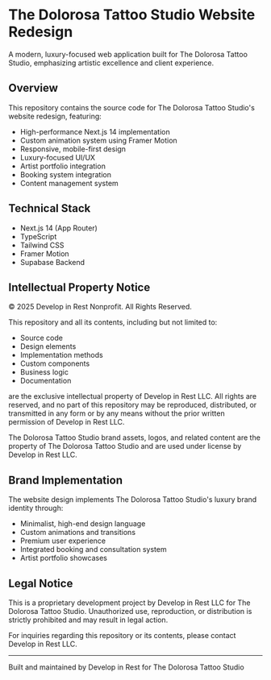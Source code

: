 # The Dolorosa Tattoo Studio Website Redesign

A modern, luxury-focused web application built for The Dolorosa Tattoo Studio, emphasizing artistic excellence and client experience.

## Overview

This repository contains the source code for The Dolorosa Tattoo Studio's website redesign, featuring:

- High-performance Next.js 14 implementation
- Custom animation system using Framer Motion
- Responsive, mobile-first design
- Luxury-focused UI/UX
- Artist portfolio integration
- Booking system integration
- Content management system

## Technical Stack

- Next.js 14 (App Router)
- TypeScript
- Tailwind CSS
- Framer Motion
- Supabase Backend

## Intellectual Property Notice

© 2025 Develop in Rest Nonprofit. All Rights Reserved.

This repository and all its contents, including but not limited to:
- Source code
- Design elements
- Implementation methods
- Custom components
- Business logic
- Documentation

are the exclusive intellectual property of Develop in Rest LLC. All rights are reserved, and no part of this repository may be reproduced, distributed, or transmitted in any form or by any means without the prior written permission of Develop in Rest LLC.

The Dolorosa Tattoo Studio brand assets, logos, and related content are the property of The Dolorosa Tattoo Studio and are used under license by Develop in Rest LLC.

## Brand Implementation

The website design implements The Dolorosa Tattoo Studio's luxury brand identity through:
- Minimalist, high-end design language
- Custom animations and transitions
- Premium user experience
- Integrated booking and consultation system
- Artist portfolio showcases

## Legal Notice

This is a proprietary development project by Develop in Rest LLC for The Dolorosa Tattoo Studio. Unauthorized use, reproduction, or distribution is strictly prohibited and may result in legal action.

For inquiries regarding this repository or its contents, please contact Develop in Rest LLC.

---

Built and maintained by Develop in Rest for The Dolorosa Tattoo Studio